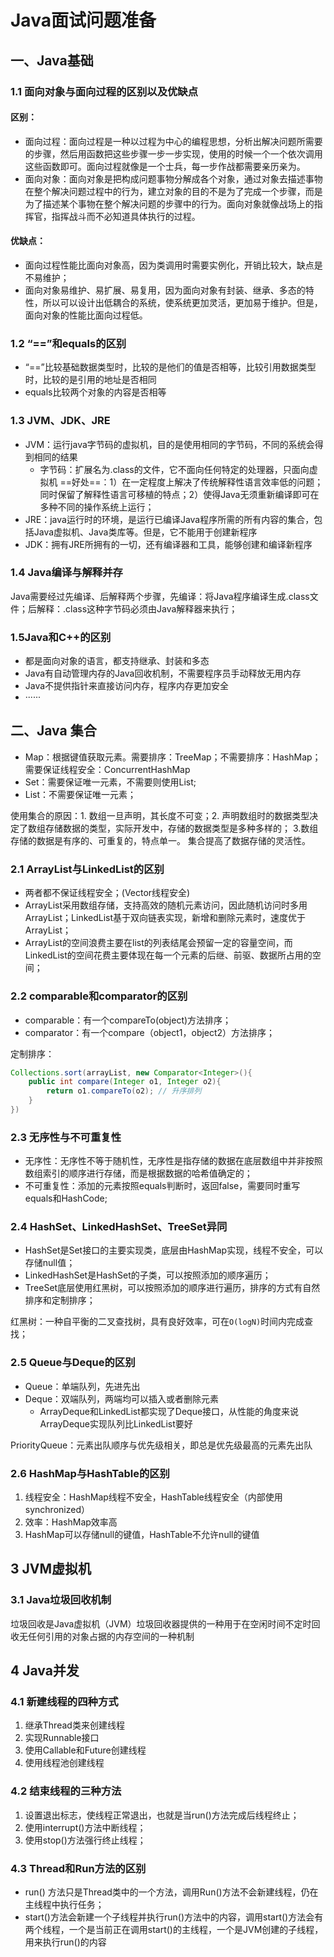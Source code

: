 # Java面试问题准备

## 一、Java基础

### 1.1  面向对象与面向过程的区别以及优缺点

#### 区别：

- 面向过程：面向过程是一种以过程为中心的编程思想，分析出解决问题所需要的步骤，然后用函数把这些步骤一步一步实现，使用的时候一个一个依次调用这些函数即可。面向过程就像是一个士兵，每一步作战都需要亲历亲为。
- 面向对象：面向对象是把构成问题事物分解成各个对象，通过对象去描述事物在整个解决问题过程中的行为，建立对象的目的不是为了完成一个步骤，而是为了描述某个事物在整个解决问题的步骤中的行为。面向对象就像战场上的指挥官，指挥战斗而不必知道具体执行的过程。

#### 优缺点：

- 面向过程性能比面向对象高，因为类调用时需要实例化，开销比较大，缺点是不易维护；
- 面向对象易维护、易扩展、易复用，因为面向对象有封装、继承、多态的特性，所以可以设计出低耦合的系统，使系统更加灵活，更加易于维护。但是，面向对象的性能比面向过程低。

### 1.2 “==”和equals的区别

- “==”比较基础数据类型时，比较的是他们的值是否相等，比较引用数据类型时，比较的是引用的地址是否相同
- equals比较两个对象的内容是否相等

### 1.3 JVM、JDK、JRE

- JVM：运行java字节码的虚拟机，目的是使用相同的字节码，不同的系统会得到相同的结果
  - 字节码：扩展名为.class的文件，它不面向任何特定的处理器，只面向虚拟机  ==好处==：1）在一定程度上解决了传统解释性语言效率低的问题；同时保留了解释性语言可移植的特点；2）使得Java无须重新编译即可在多种不同的操作系统上运行；
- JRE：java运行时的环境，是运行已编译Java程序所需的所有内容的集合，包括Java虚拟机、Java类库等。但是，它不能用于创建新程序
- JDK：拥有JRE所拥有的一切，还有编译器和工具，能够创建和编译新程序

### 1.4 Java编译与解释并存

Java需要经过先编译、后解释两个步骤，先编译：将Java程序编译生成.class文件；后解释：.class这种字节码必须由Java解释器来执行；

### 1.5Java和C++的区别

- 都是面向对象的语言，都支持继承、封装和多态
- Java有自动管理内存的Java回收机制，不需要程序员手动释放无用内存
- Java不提供指针来直接访问内存，程序内存更加安全
- ······

## 二、Java 集合

- Map：根据键值获取元素。需要排序：TreeMap；不需要排序：HashMap；需要保证线程安全：ConcurrentHashMap
- Set：需要保证唯一元素，不需要则使用List;
- List：不需要保证唯一元素；

使用集合的原因：1. 数组一旦声明，其长度不可变；2. 声明数组时的数据类型决定了数组存储数据的类型，实际开发中，存储的数据类型是多种多样的； 3.数组存储的数据是有序的、可重复的，特点单一。 集合提高了数据存储的灵活性。

### 2.1 ArrayList与LinkedList的区别

- 两者都不保证线程安全；(Vector线程安全)
- ArrayList采用数组存储，支持高效的随机元素访问，因此随机访问时多用ArrayList；LinkedList基于双向链表实现，新增和删除元素时，速度优于ArrayList；
- ArrayList的空间浪费主要在list的列表结尾会预留一定的容量空间，而LinkedList的空间花费主要体现在每一个元素的后继、前驱、数据所占用的空间；

### 2.2 comparable和comparator的区别

- comparable：有一个compareTo(object)方法排序；
- comparator：有一个compare（object1，object2）方法排序；

定制排序：

```java
Collections.sort(arrayList, new Comparator<Integer>(){
    public int compare(Integer o1, Integer o2){
        return o1.compareTo(o2); // 升序排列
    }
})
```

### 2.3 无序性与不可重复性

- 无序性：无序性不等于随机性，无序性是指存储的数据在底层数组中并非按照数组索引的顺序进行存储，而是根据数据的哈希值确定的；
- 不可重复性：添加的元素按照equals判断时，返回false，需要同时重写equals和HashCode;

### 2.4 HashSet、LinkedHashSet、TreeSet异同

- HashSet是Set接口的主要实现类，底层由HashMap实现，线程不安全，可以存储null值；
- LinkedHashSet是HashSet的子类，可以按照添加的顺序遍历；
- TreeSet底层使用红黑树，可以按照添加的顺序进行遍历，排序的方式有自然排序和定制排序；

红黑树：一种自平衡的二叉查找树，具有良好效率，可在`O(logN)`时间内完成查找；

### 2.5 Queue与Deque的区别

- Queue：单端队列，先进先出
- Deque：双端队列，两端均可以插入或者删除元素
  - ArrayDeque和LinkedList都实现了Deque接口，从性能的角度来说ArrayDeque实现队列比LinkedList要好

PriorityQueue：元素出队顺序与优先级相关，即总是优先级最高的元素先出队

### 2.6  HashMap与HashTable的区别

1. 线程安全：HashMap线程不安全，HashTable线程安全（内部使用synchronized）
2. 效率：HashMap效率高
3. HashMap可以存储null的键值，HashTable不允许null的键值

## 3  JVM虚拟机

### 3.1 Java垃圾回收机制

垃圾回收是Java虚拟机（JVM）垃圾回收器提供的一种用于在空闲时间不定时回收无任何引用的对象占据的内存空间的一种机制

## 4 Java并发

### 4.1 新建线程的四种方式

1. 继承Thread类来创建线程
2. 实现Runnable接口
3. 使用Callable和Future创建线程
4. 使用线程池创建线程

### 4.2 结束线程的三种方法

1. 设置退出标志，使线程正常退出，也就是当run()方法完成后线程终止；
2. 使用interrupt()方法中断线程；
3. 使用stop()方法强行终止线程；

### 4.3 Thread和Run方法的区别

- run() 方法只是Thread类中的一个方法，调用Run()方法不会新建线程，仍在主线程中执行任务；
- start()方法会新建一个子线程并执行run()方法中的内容，调用start()方法会有两个线程，一个是当前正在调用start()的主线程，一个是JVM创建的子线程，用来执行run()的内容

